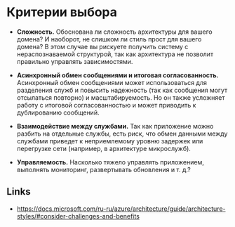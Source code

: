 # Критерии выбора

* **Сложность.** Обоснована ли сложность архитектуры для вашего домена? И наоборот, не слишком ли стиль прост для вашего домена? В этом случае вы рискуете получить систему с нераспознаваемой структурой, так как архитектура не позволит правильно управлять зависимостями.

* **Асинхронный обмен сообщениями и итоговая согласованность.** Асинхронный обмен сообщениями может использоваться для разделения служб и повысить надежность (так как сообщения могут отсылаться повторно) и масштабируемость. Но он также усложняет работу с итоговой согласованностью и может приводить к дублированию сообщений.

* **Взаимодействие между службами.** Так как приложение можно разбить на отдельные службы, есть риск, что обмен данными между службами приведет к неприемлемому уровню задержек или перегрузке сети (например, в архитектуре микрослужб).

* **Управляемость.** Насколько тяжело управлять приложением, выполнять мониторинг, развертывать обновления и т. д.?

## Links
* https://docs.microsoft.com/ru-ru/azure/architecture/guide/architecture-styles/#consider-challenges-and-benefits